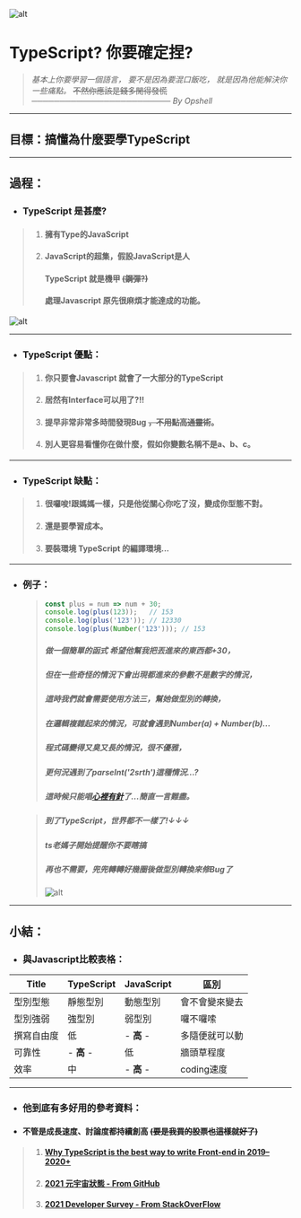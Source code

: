 ![alt](https://)

# TypeScript? 你要確定捏?
   > *基本上你要學習一個語言，*
   > *要不是因為要混口飯吃，*
   > *就是因為他能解決你一些痛點。*
   > ~~不然你應該是錢多閒得發慌~~
   > *───────────────────────── By Opshell*
---
## 目標：搞懂為什麼要學TypeScript
---
## 過程：
- ### TypeScript 是甚麼?
> 1. #### 擁有Type的JavaScript
> 2. #### JavaScript的超集，假設JavaScript是人
>    #### TypeScript 就是機甲 ~~(鋼彈?)~~
>    #### 處理Javascript 原先很麻煩才能達成的功能。
![alt](https://)

---
- ### TypeScript 優點：
> 1. #### 你只要會Javascript 就會了一大部分的TypeScript
> 2. #### 居然有Interface可以用了?!!
> 3. #### 提早非常非常多時間發現Bug ~~，不用點高通靈術~~。
> 4. #### 別人更容易看懂你在做什麼，假如你變數名稱不是a、b、c。
---
- ### TypeScript 缺點：
> 1. #### 很囉唆!跟媽媽一樣，只是他從關心你吃了沒，變成你型態不對。
> 2. #### 還是要學習成本。
> 3. #### 要裝環境 TypeScript 的編譯環境...
---
- ### 例子：
   > ```JavaScript
   > const plus = num => num + 30;
   > console.log(plus(123));   // 153
   > console.log(plus('123')); // 12330
   > console.log(plus(Number('123'))); // 153
   > ```
   > ##### 做一個簡單的函式 希望他幫我把丟進來的東西都+30，
   > ##### 但在一些奇怪的情況下會出現都進來的參數不是數字的情況，
   > ##### 這時我們就會需要使用方法三，幫她做型別的轉換，
   > ##### 在邏輯複雜起來的情況，可就會遇到Number(a) + Number(b)...
   > ##### 程式碼變得又臭又長的情況，很不優雅，
   > ##### 更何況遇到了parseInt('2srth')這種情況...?
   > ##### 這時候只能唱[心裡有針](https://www.youtube.com/watch?v=gqpGr_QlUR0)了...簡直一言難盡。

   > ##### 到了TypeScript，世界都不一樣了!↓↓↓
   > ##### ts老媽子開始提醒你不要瞎搞
   > ##### 再也不需要，兜兜轉轉好幾圈後做型別轉換來修Bug了
   > ![alt](https://)
---
## 小結：
- ### 與Javascript比較表格：

Title|TypeScript|JavaScript|區別
------------- | ------------- | ------------- | -------------
型別型態|靜態型別|動態型別|會不會變來變去
型別強弱|強型別|弱型別|囉不囉嗦
撰寫自由度|低| - **高** - |多隨便就可以動
可靠性| - **高** - |低|牆頭草程度
效率|中| - **高** - |coding速度

---
- ### 他到底有多好用的參考資料：
- #### 不管是成長速度、討論度都持續創高 ~~(要是我買的股票也這樣就好了)~~
> 1. #### [Why TypeScript is the best way to write Front-end in 2019–2020+](https://jackthenomad.com/why-typescript-is-the-best-way-to-write-front-end-in-2019-feb855f9b164)
> 2. #### [2021 元宇宙狀態 - From GitHub](https://octoverse.github.com/#top-languages-over-the-years)
> 3. #### [2021 Developer Survey - From StackOverFlow](https://insights.stackoverflow.com/survey/2021#key-territories-country)